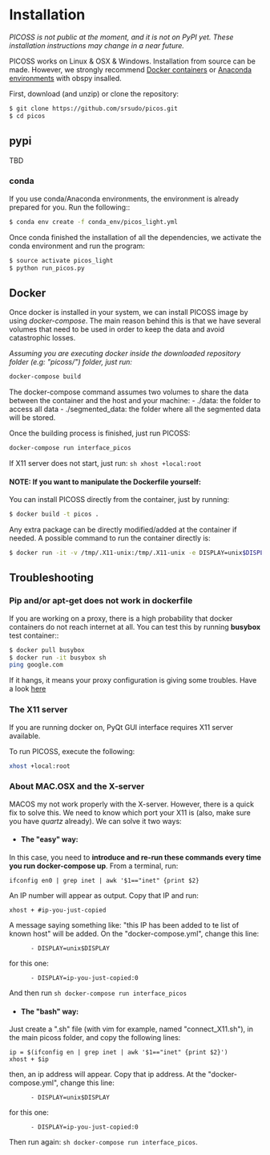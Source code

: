 # Installation

*PICOSS is not public at the moment, and it is not on PyPI yet. These installation instructions may change in a near future.*

PICOSS works on Linux & OSX & Windows. Installation from source can be made. However, we strongly recommend [Docker containers](https://docs.docker.com/engine/installation/) or [Anaconda environments](https://conda.io/docs/user-guide/install/index.html) with obspy insalled. 

First, download (and unzip) or clone the repository: 
```sh
$ git clone https://github.com/srsudo/picos.git
$ cd picos
```

## pypi
TBD

### conda
If you use conda/Anaconda environments, the environment is already prepared for you. Run the following:: 

```sh
$ conda env create -f conda_env/picos_light.yml
```

Once conda finished the installation of all the dependencies, we activate the conda environment and run the program: 

```sh
$ source activate picos_light
$ python run_picos.py
```

## Docker

Once docker is installed in your system, we can install PICOSS image by using _docker-compose_. The main reason behind this
is that we have several volumes that need to be used in order to keep the data and avoid catastrophic losses.

*Assuming you are executing docker inside the downloaded repository folder (e.g: "picoss/") folder, just run:*

```sh
docker-compose build
```

The docker-compose command assumes two volumes to share the data between the container and the host and your machine:
    - ./data: the folder to access all data
    - ./segmented_data: the folder where all the segmented data will be stored.

Once the building process is finished, just run PICOSS:

```sh
docker-compose run interface_picos
```

If X11 server does not start, just run: ```sh xhost +local:root ```

#### NOTE: If you want to manipulate the Dockerfile yourself:

You can install PICOSS directly from the container, just by running:

```sh
$ docker build -t picos .
```

Any extra package can be directly modified/added at the container if needed. A possible command to run the container directly is: 

```sh
$ docker run -it -v /tmp/.X11-unix:/tmp/.X11-unix -e DISPLAY=unix$DISPLAY docker/picos:latest 
```

## Troubleshooting

### Pip and/or apt-get does not work in dockerfile

If you are working on a proxy, there is a high probability that docker containers do not reach internet at all. You can test this by running **busybox** test container::

```sh
$ docker pull busybox
$ docker run -it busybox sh
ping google.com
```

If it hangs, it means your proxy configuration is giving some troubles. Have a look [here](https://stackoverflow.com/questions/46694556/docker-curriculum-tutorial-python-pip-fails)

### The X11 server

If you are running docker on, PyQt GUI interface requires X11 server available.

To run PICOSS, execute the following:

```sh
xhost +local:root
```

### About MAC.OSX and the X-server

MACOS my not work properly with the X-server. However, there is a quick fix to solve this. We need to know which port your X11 is
(also, make sure you have *quartz* already).  We can solve it two ways: 

* #### The "easy" way:

In this case, you need to **introduce and re-run these commands every time you run docker-compose up**. From a terminal, run:

`ifconfig en0 | grep inet | awk '$1=="inet" {print $2}`

An IP number will appear as output. Copy that IP and run: 

`xhost + #ip-you-just-copied`

A message saying something like: "this IP has been added to te list of known host" will be added. On the "docker-compose.yml", 
change this line:

```
      - DISPLAY=unix$DISPLAY
```

for this one: 

```
      - DISPLAY=ip-you-just-copied:0
```

And then run `sh docker-compose run interface_picos`


* #### The "bash" way:
Just create a ".sh" file (with vim for example, named "connect_X11.sh"), in the main picoss folder, and copy the following lines: 

```
ip = $(ifconfig en | grep inet | awk '$1=="inet" {print $2}')
xhost + $ip
```

then, an ip address will appear. Copy that ip address. At the "docker-compose.yml", change this line:

```
      - DISPLAY=unix$DISPLAY
```

for this one: 

```
      - DISPLAY=ip-you-just-copied:0
```

Then run again: ```sh docker-compose run interface_picos```. 